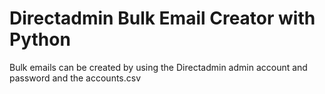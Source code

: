 # Directadmin Bulk Email Creator with Python
Bulk emails can be created by using the Directadmin admin account and password and the accounts.csv
